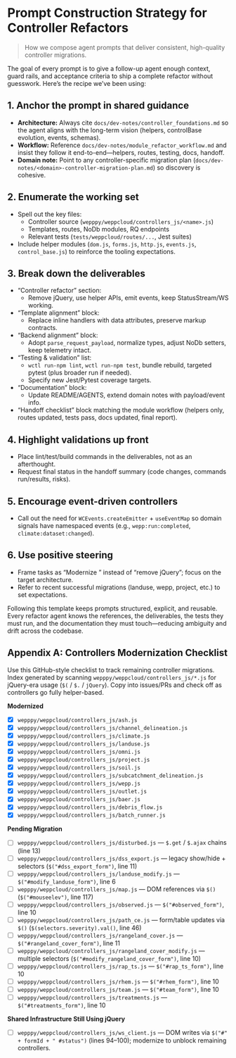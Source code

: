 # Prompt Construction Strategy for Controller Refactors

> How we compose agent prompts that deliver consistent, high-quality controller migrations.

The goal of every prompt is to give a follow-up agent enough context, guard rails, and acceptance criteria to ship a complete refactor without guesswork. Here’s the recipe we’ve been using:

## 1. Anchor the prompt in shared guidance
- **Architecture:** Always cite `docs/dev-notes/controller_foundations.md` so the agent aligns with the long-term vision (helpers, controlBase evolution, events, schemas).
- **Workflow:** Reference `docs/dev-notes/module_refactor_workflow.md` and insist they follow it end-to-end—helpers, routes, testing, docs, handoff.
- **Domain note:** Point to any controller-specific migration plan (`docs/dev-notes/<domain>-controller-migration-plan.md`) so discovery is cohesive.

## 2. Enumerate the working set
- Spell out the key files:
  - Controller source (`wepppy/weppcloud/controllers_js/<name>.js`)
  - Templates, routes, NoDb modules, RQ endpoints
  - Relevant tests (`tests/weppcloud/routes/...`, Jest suites)
- Include helper modules (`dom.js`, `forms.js`, `http.js`, `events.js`, `control_base.js`) to reinforce the tooling expectations.

## 3. Break down the deliverables
- “Controller refactor” section:
  - Remove jQuery, use helper APIs, emit events, keep StatusStream/WS working.
- “Template alignment” block:
  - Replace inline handlers with data attributes, preserve markup contracts.
- “Backend alignment” block:
  - Adopt `parse_request_payload`, normalize types, adjust NoDb setters, keep telemetry intact.
- “Testing & validation” list:
  - `wctl run-npm lint`, `wctl run-npm test`, bundle rebuild, targeted pytest (plus broader run if needed).
  - Specify new Jest/Pytest coverage targets.
- “Documentation” block:
  - Update README/AGENTS, extend domain notes with payload/event info.
- “Handoff checklist” block matching the module workflow (helpers only, routes updated, tests pass, docs updated, final report).

## 4. Highlight validations up front
- Place lint/test/build commands in the deliverables, not as an afterthought.
- Request final status in the handoff summary (code changes, commands run/results, risks).

## 5. Encourage event-driven controllers
- Call out the need for `WCEvents.createEmitter` + `useEventMap` so domain signals have namespaced events (e.g., `wepp:run:completed`, `climate:dataset:changed`).

## 6. Use positive steering
- Frame tasks as “Modernize <controller>” instead of “remove jQuery”; focus on the target architecture.
- Refer to recent successful migrations (landuse, wepp, project, etc.) to set expectations.

Following this template keeps prompts structured, explicit, and reusable. Every refactor agent knows the references, the deliverables, the tests they must run, and the documentation they must touch—reducing ambiguity and drift across the codebase.

## Appendix A: Controllers Modernization Checklist

Use this GitHub-style checklist to track remaining controller migrations. Index generated by scanning `wepppy/weppcloud/controllers_js/*.js` for jQuery-era usage (`$(` / `$.` / `jQuery`). Copy into issues/PRs and check off as controllers go fully helper-based.

**Modernized**
- [x] `wepppy/weppcloud/controllers_js/ash.js`
- [x] `wepppy/weppcloud/controllers_js/channel_delineation.js`
- [x] `wepppy/weppcloud/controllers_js/climate.js`
- [x] `wepppy/weppcloud/controllers_js/landuse.js`
- [x] `wepppy/weppcloud/controllers_js/omni.js`
- [x] `wepppy/weppcloud/controllers_js/project.js`
- [x] `wepppy/weppcloud/controllers_js/soil.js`
- [x] `wepppy/weppcloud/controllers_js/subcatchment_delineation.js`
- [x] `wepppy/weppcloud/controllers_js/wepp.js`
- [x] `wepppy/weppcloud/controllers_js/outlet.js`
- [x] `wepppy/weppcloud/controllers_js/baer.js`
- [x] `wepppy/weppcloud/controllers_js/debris_flow.js`
- [x] `wepppy/weppcloud/controllers_js/batch_runner.js`

**Pending Migration**
- [ ] `wepppy/weppcloud/controllers_js/disturbed.js` — `$.get` / `$.ajax` chains (line 13)
- [ ] `wepppy/weppcloud/controllers_js/dss_export.js` — legacy show/hide + selectors (`$("#dss_export_form")`, line 11)
- [ ] `wepppy/weppcloud/controllers_js/landuse_modify.js` — `$("#modify_landuse_form")`, line 6
- [ ] `wepppy/weppcloud/controllers_js/map.js` — DOM references via `$()` (`$("#mouseelev")`, line 117)
- [ ] `wepppy/weppcloud/controllers_js/observed.js` — `$("#observed_form")`, line 10
- [ ] `wepppy/weppcloud/controllers_js/path_ce.js` — form/table updates via `$()` (`$(selectors.severity).val()`, line 46)
- [ ] `wepppy/weppcloud/controllers_js/rangeland_cover.js` — `$("#rangeland_cover_form")`, line 11
- [ ] `wepppy/weppcloud/controllers_js/rangeland_cover_modify.js` — multiple selectors (`$("#modify_rangeland_cover_form")`, line 10)
- [ ] `wepppy/weppcloud/controllers_js/rap_ts.js` — `$("#rap_ts_form")`, line 10
- [ ] `wepppy/weppcloud/controllers_js/rhem.js` — `$("#rhem_form")`, line 10
- [ ] `wepppy/weppcloud/controllers_js/team.js` — `$("#team_form")`, line 10
- [ ] `wepppy/weppcloud/controllers_js/treatments.js` — `$("#treatments_form")`, line 10

**Shared Infrastructure Still Using jQuery**
- [ ] `wepppy/weppcloud/controllers_js/ws_client.js` — DOM writes via `$("#" + formId + " #status")` (lines 94–100); modernize to unblock remaining controllers.
